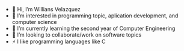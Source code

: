- 👋 Hi, I’m Willians Velazquez
- 👀 I’m interested in programming topic, aplication development, and computer science
- 🌱 I’m currently learning the second year of Computer Engineering
- 💞️ I’m looking to collaborate/work on software topics
- ⚡ I like programming languages like C

<!---
WillPy45/WillPy45 is a ✨ special ✨ repository because its `README.md` (this file) appears on your GitHub profile.
You can click the Preview link to take a look at your changes.
--->
